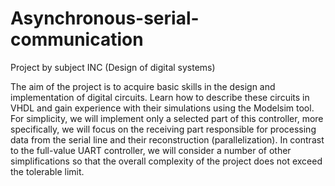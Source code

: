 # Asynchronous-serial-communication
Project by subject INC (Design of digital systems)

The aim of the project is to acquire basic skills in the design and implementation of digital circuits. Learn how to describe these circuits in VHDL and gain experience with their simulations using the Modelsim tool. For simplicity, we will implement only a selected part of this controller, more specifically, we will focus on the receiving part responsible for processing data from the serial line and their reconstruction (parallelization). In contrast to the full-value UART controller, we will consider a number of other simplifications so that the overall complexity of the project does not exceed the tolerable limit.
